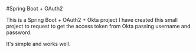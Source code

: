 #Spring Boot + OAuth2

This is a Spring Boot + OAuth2 + Okta project
I have created this small project to request to get the access token from Okta
passing username and password.

It's simple and works well.

